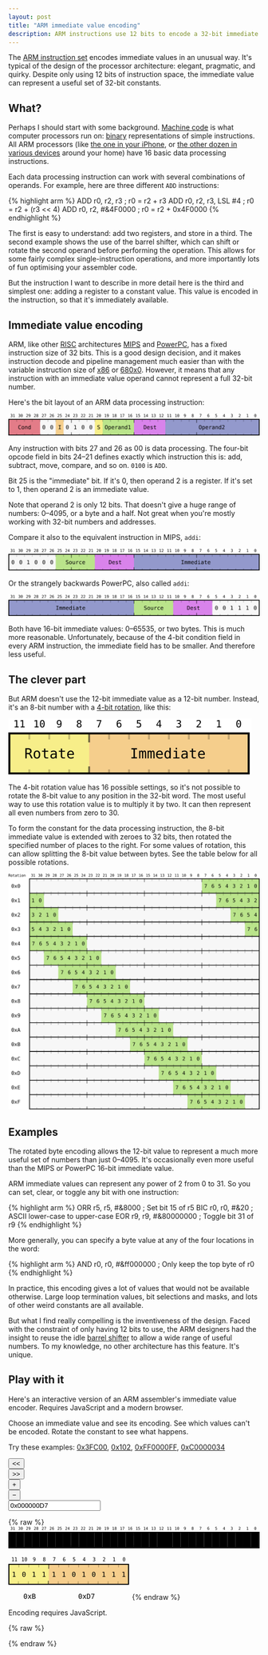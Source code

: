 ```yaml
---
layout: post
title: "ARM immediate value encoding"
description: ARM instructions use 12 bits to encode a 32-bit immediate value, using a 4-bit rotate and 8-bit constant. This is a great idea.
---
```


The [ARM instruction set][arm-ia] encodes immediate values in an unusual way. It's typical of the design of the processor architecture: elegant, pragmatic, and quirky. Despite only using 12 bits of instruction space, the immediate value can represent a useful set of 32-bit constants.

[arm-ia]: http://en.wikipedia.org/wiki/ARM_architecture#Instruction_set

## What?

Perhaps I should start with some background. [Machine code][machine-code] is what computer processors run on: [binary][binary] representations of simple instructions. All ARM processors (like [the one in your iPhone][apple-a7], or [the other dozen in various devices][arm7tdmi] around your home) have 16 basic data processing instructions.

[machine-code]: http://en.wikipedia.org/wiki/Machine_code
[binary]: http://en.wikipedia.org/wiki/Binary_number
[apple-a7]: http://en.wikipedia.org/wiki/Apple_A7
[arm7tdmi]: http://en.wikipedia.org/wiki/ARM7TDMI

Each data processing instruction can work with several combinations of operands. For example, here are three different `ADD` instructions:

{% highlight arm %}
ADD r0, r2, r3          ; r0 = r2 + r3
ADD r0, r2, r3, LSL #4  ; r0 = r2 + (r3 << 4)
ADD r0, r2, #&4F0000    ; r0 = r2 + 0x4F0000
{% endhighlight %}

The first is easy to understand: add two registers, and store in a third. The second example shows the use of the barrel shifter, which can shift or rotate the second operand before performing the operation. This allows for some fairly complex single-instruction operations, and more importantly lots of fun optimising your assembler code.

But the instruction I want to describe in more detail here is the third and simplest one: adding a register to a constant value. This value is encoded in the instruction, so that it's immediately available.

## Immediate value encoding

ARM, like other [RISC][risc] architectures [MIPS][mips] and [PowerPC][powerpc], has a fixed instruction size of 32 bits. This is a good design decision, and it makes instruction decode and pipeline management much easier than with the variable instruction size of [x86][x86] or [680x0][68k]. However, it means that any instruction with an immediate value operand cannot represent a full 32-bit number.

[risc]: http://en.wikipedia.org/wiki/Reduced_instruction_set_computing
[mips]: http://en.wikipedia.org/wiki/MIPS_architecture
[powerpc]: http://en.wikipedia.org/wiki/PowerPC
[x86]: http://en.wikipedia.org/wiki/X86
[68k]: http://en.wikipedia.org/wiki/Motorola_68000

Here's the bit layout of an ARM data processing instruction:

![ARM instruction encoding for data processing instruction](/images/arm-immediate/arm.svg)

Any instruction with bits 27 and 26 as 00 is data processing. The four-bit opcode field in bits 24&ndash;21 defines exactly which instruction this is: add, subtract, move, compare, and so on. `0100` is `ADD`.

Bit 25 is the "immediate" bit. If it's 0, then operand 2 is a register. If it's set to 1, then operand 2 is an immediate value.

Note that operand 2 is only 12 bits. That doesn't give a huge range of numbers: 0&ndash;4095, or a byte and a half. Not great when you're mostly working with 32-bit numbers and addresses.

Compare it also to the equivalent instruction in MIPS, `addi`:

![MIPS instruction encoding for ADDI instruction](/images/arm-immediate/mips.svg)

Or the strangely backwards PowerPC, also called `addi`:

![PowerPC instruction encoding for ADDI instruction](/images/arm-immediate/powerpc.svg)

Both have 16-bit immediate values: 0&ndash;65535, or two bytes. This is much more reasonable. Unfortunately, because of the 4-bit condition field in every ARM instruction, the immediate field has to be smaller. And therefore less useful.

## The clever part

But ARM doesn't use the 12-bit immediate value as a 12-bit number. Instead, it's an 8-bit number with a [4-bit rotation][rotation], like this:

[rotation]: http://en.wikipedia.org/wiki/Circular_shift

![ARM immediate value encoding](/images/arm-immediate/arm-immediate-value-encoding.svg)

The 4-bit rotation value has 16 possible settings, so it's not possible to rotate the 8-bit value to any position in the 32-bit word. The most useful way to use this rotation value is to multiply it by two. It can then represent all even numbers from zero to 30.
     
To form the constant for the data processing instruction, the 8-bit immediate value is extended with zeroes to 32 bits, then rotated the specified number of places to the right. For some values of rotation, this can allow splitting the 8-bit value between bytes. See the table below for all possible rotations.

![ARM immediate value rotations](/images/arm-immediate/rotations.svg)

## Examples

The rotated byte encoding allows the 12-bit value to represent a much more useful set of numbers than just 0&ndash;4095. It's occasionally even more useful than the MIPS or PowerPC 16-bit immediate value.

ARM immediate values can represent any power of 2 from 0 to 31. So you can set, clear, or toggle any bit with one instruction:

{% highlight arm %}
ORR r5, r5, #&8000     ; Set bit 15 of r5
BIC r0, r0, #&20       ; ASCII lower-case to upper-case
EOR r9, r9, #&80000000 ; Toggle bit 31 of r9
{% endhighlight %}

More generally, you can specify a byte value at any of the four locations in the word:

{% highlight arm %}
AND r0, r0, #&ff000000 ; Only keep the top byte of r0
{% endhighlight %}

In practice, this encoding gives a lot of values that would not be available otherwise. Large loop termination values, bit selections and masks, and lots of other weird constants are all available.

But what I find really compelling is the inventiveness of the design. Faced with the constraint of only having 12 bits to use, the ARM designers had the insight to reuse the idle [barrel shifter][barrel-shifter] to allow a wide range of useful numbers. To my knowledge, no other architecture has this feature. It's unique.

[barrel-shifter]: http://en.wikipedia.org/wiki/Barrel_shifter

<h2 id="play-with-it">Play with it</h2>

Here's an interactive version of an ARM assembler's immediate value encoder. Requires JavaScript and a modern browser.

Choose an immediate value and see its encoding. See which values can't be encoded. Rotate the constant to see what happens.

<p id="encoding_examples">Try these examples: <a href="#">0x3FC00</a>, <a href="#">0x102</a>, <a href="#">0xFF0000FF</a>, <a href="#">0xC0000034</a></p>

<form id="arm_immediate_encoding_form"><div class="button button_left"><button id="left_button">&lt;&lt;</button></div><div class="button button_left"><button id="right_button">&gt;&gt;</button></div><div class="button button_right"><button id="plus_button">+</button></div><div class="button button_right"><button id="minus_button">&minus;</button></div><div class="input"><input id="number_input" value="0x000000D7"></div></form>

{% raw %}
<svg width="642px" height="56px" viewBox="0 0 642 56" version="1.1" xmlns="http://www.w3.org/2000/svg" style="font-family: Menlo, DejaVu Sans Mono, Consolas, Courier">
<g stroke="none" stroke-width="1" fill="none" fill-rule="evenodd">
<g font-weight="normal" fill="#000000" font-size="10">
<g transform="translate(5, 9)">
<text x="0">31</text><text x="20">30</text><text x="40">29</text><text x="60">28</text><text x="80">27</text><text x="100">26</text><text x="120">25</text><text x="140">24</text><text x="160">23</text><text x="180">22</text><text x="200">21</text><text x="220">20</text><text x="240">19</text><text x="260">18</text><text x="280">17</text><text x="300">16</text><text x="320">15</text><text x="340">14</text><text x="360">13</text><text x="380">12</text><text x="400">11</text><text x="420">10</text><text x="443">9</text><text x="463">8</text><text x="483">7</text><text x="503">6</text><text x="523">5</text><text x="543">4</text><text x="563">3</text><text x="583">2</text><text x="603">1</text><text x="623">0</text>
</g>
</g>
<g transform="translate(0, 15)">
<rect fill="#F7F7F7" x="1" y="0" width="640" height="40"></rect>
<g id="decoded_bits" fill="#000000" font-weight="normal" font-size="14"><g transform="translate(0,0)"><rect x="0" y="0" width="20" height="40"></rect><text x="7" y="25">1</text></g><g transform="translate(20,0)"><rect x="0" y="0" width="20" height="40"></rect><text x="7" y="25">1</text></g><g transform="translate(40,0)"><rect x="0" y="0" width="20" height="40"></rect><text x="7" y="25">0</text></g><g transform="translate(60,0)"><rect x="0" y="0" width="20" height="40"></rect><text x="7" y="25">1</text></g><g transform="translate(80,0)"><rect x="0" y="0" width="20" height="40"></rect><text x="7" y="25">0</text></g><g transform="translate(100,0)"><rect x="0" y="0" width="20" height="40"></rect><text x="7" y="25">1</text></g><g transform="translate(120,0)"><rect x="0" y="0" width="20" height="40"></rect><text x="7" y="25">1</text></g><g transform="translate(140,0)"><rect x="0" y="0" width="20" height="40"></rect><text x="7" y="25">1</text></g><g transform="translate(160,0)"><rect x="0" y="0" width="20" height="40"></rect><text x="7" y="25">1</text></g><g transform="translate(180,0)"><rect x="0" y="0" width="20" height="40"></rect><text x="7" y="25">1</text></g><g transform="translate(200,0)"><rect x="0" y="0" width="20" height="40"></rect><text x="7" y="25">0</text></g><g transform="translate(220,0)"><rect x="0" y="0" width="20" height="40"></rect><text x="7" y="25">1</text></g><g transform="translate(240,0)"><rect x="0" y="0" width="20" height="40"></rect><text x="7" y="25">0</text></g><g transform="translate(260,0)"><rect x="0" y="0" width="20" height="40"></rect><text x="7" y="25">1</text></g><g transform="translate(280,0)"><rect x="0" y="0" width="20" height="40"></rect><text x="7" y="25">1</text></g><g transform="translate(300,0)"><rect x="0" y="0" width="20" height="40"></rect><text x="7" y="25">1</text></g><g transform="translate(320,0)"><rect x="0" y="0" width="20" height="40"></rect><text x="7" y="25">1</text></g><g transform="translate(340,0)"><rect x="0" y="0" width="20" height="40"></rect><text x="7" y="25">1</text></g><g transform="translate(360,0)"><rect x="0" y="0" width="20" height="40"></rect><text x="7" y="25">0</text></g><g transform="translate(380,0)"><rect x="0" y="0" width="20" height="40"></rect><text x="7" y="25">1</text></g><g transform="translate(400,0)"><rect x="0" y="0" width="20" height="40"></rect><text x="7" y="25">0</text></g><g transform="translate(420,0)"><rect x="0" y="0" width="20" height="40"></rect><text x="7" y="25">1</text></g><g transform="translate(440,0)"><rect x="0" y="0" width="20" height="40"></rect><text x="7" y="25">1</text></g><g transform="translate(460,0)"><rect x="0" y="0" width="20" height="40"></rect><text x="7" y="25">1</text></g><g transform="translate(480,0)"><rect x="0" y="0" width="20" height="40"></rect><text x="7" y="25">1</text></g><g transform="translate(500,0)"><rect x="0" y="0" width="20" height="40"></rect><text x="7" y="25">1</text></g><g transform="translate(520,0)"><rect x="0" y="0" width="20" height="40"></rect><text x="7" y="25">0</text></g><g transform="translate(540,0)"><rect x="0" y="0" width="20" height="40"></rect><text x="7" y="25">1</text></g><g transform="translate(560,0)"><rect x="0" y="0" width="20" height="40"></rect><text x="7" y="25">0</text></g><g transform="translate(580,0)"><rect x="0" y="0" width="20" height="40"></rect><text x="7" y="25">1</text></g><g transform="translate(600,0)"><rect x="0" y="0" width="20" height="40"></rect><text x="7" y="25">1</text></g><g transform="translate(620,0)"><rect x="0" y="0" width="20" height="40"></rect><text x="7" y="25">1</text></g></g>
<g transform="translate(1, 0)" stroke="#000000" stroke-width="2">
<g transform="translate(19, 1)" stroke-opacity="0.2" stroke-dasharray="5,28,5,28">
<path d="M1,0 L0,38"></path>
<path d="M21,0 L20,38"></path>
<path d="M41,0 L40,38"></path>
<path d="M61,0 L60,38"></path>
<path d="M81,0 L80,38"></path>
<path d="M101,0 L100,38"></path>
<path d="M121,0 L120,38"></path>
</g>
<g transform="translate(179, 1)" stroke-opacity="0.2" stroke-dasharray="5,28,5,28">
<path d="M1,0 L0,38"></path>
<path d="M21,0 L20,38"></path>
<path d="M41,0 L40,38"></path>
<path d="M61,0 L60,38"></path>
<path d="M81,0 L80,38"></path>
<path d="M101,0 L100,38"></path>
<path d="M121,0 L120,38"></path>
</g>
<g transform="translate(340, 1)" stroke-opacity="0.2" stroke-dasharray="5,28,5,28">
<path d="M1,0 L0,38"></path>
<path d="M21,0 L20,38"></path>
<path d="M41,0 L40,38"></path>
<path d="M61,0 L60,38"></path>
<path d="M81,0 L80,38"></path>
<path d="M101,0 L100,38"></path>
<path d="M121,0 L120,38"></path>
</g>
<g transform="translate(499, 1)" stroke-opacity="0.2" stroke-dasharray="5,28,5,28">
<path d="M1,0 L0,38"></path>
<path d="M21,0 L20,38"></path>
<path d="M41,0 L40,38"></path>
<path d="M61,0 L60,38"></path>
<path d="M81,0 L80,38"></path>
<path d="M101,0 L100,38"></path>
<path d="M121,0 L120,38"></path>
</g>
<g transform="translate(159, 1)" stroke-opacity="0.5" stroke-dasharray="8,24,8,24">
<path d="M1,0 L0,38"></path>
<path d="M161,0 L160,38"></path>
<path d="M321,0 L320,38"></path>
</g>
<rect x="0" y="0" width="640" height="40"></rect>
</g>
</g>
</g>
</svg>

<svg width="244px" height="86px" viewBox="0 0 244 86" version="1.1" xmlns="http://www.w3.org/2000/svg" style="font-family: Menlo, DejaVu Sans Mono, Consolas, Courier">
<g stroke="none" stroke-width="1" fill="none" fill-rule="evenodd">
<g transform="translate(3, 9)" font-weight="normal" fill="#000000" font-size="10">
<text x="3">11</text><text x="23">10</text><text x="46">9</text><text x="66">8</text><text x="86">7 </text><text x="106">6</text><text x="126">5</text><text x="146">4</text><text x="166">3</text><text x="186">2</text><text x="206">1</text><text x="226">0</text>
</g>
<rect fill="#F7F7F7" x="1" y="15" width="240" height="40"></rect>
<rect fill-opacity="0.5" fill="#F8E71C" x="1" y="15" width="80" height="40"></rect>
<rect fill-opacity="0.5" fill="#F5A623" x="81" y="15" width="160" height="40"></rect>
<g id="encoded_bits" transform="translate(0, 15)" font-weight="normal" fill="#000000" font-size="14"><g class="bit_11" transform="translate(0,0)"><text x="7" y="25">1</text></g><g class="bit_10" transform="translate(20,0)"><text x="7" y="25">0</text></g><g class="bit_9" transform="translate(40,0)"><text x="7" y="25">1</text></g><g class="bit_8" transform="translate(60,0)"><text x="7" y="25">1</text></g><g class="bit_7" transform="translate(80,0)"><text x="7" y="25">1</text></g><g class="bit_6" transform="translate(100,0)"><text x="7" y="25">1</text></g><g class="bit_5" transform="translate(120,0)"><text x="7" y="25">0</text></g><g class="bit_4" transform="translate(140,0)"><text x="7" y="25">1</text></g><g class="bit_3" transform="translate(160,0)"><text x="7" y="25">0</text></g><g class="bit_2" transform="translate(180,0)"><text x="7" y="25">1</text></g><g class="bit_1" transform="translate(200,0)"><text x="7" y="25">1</text></g><g class="bit_0" transform="translate(220,0)"><text x="7" y="25">1</text></g></g>
<g transform="translate(20, 16)" stroke="#000000" stroke-opacity="0.2" stroke-width="2" stroke-dasharray="5,28,5,28">
<path d="M1,0 L0,38"></path>
<path d="M21,0 L20,38"></path>
<path d="M41,0 L40,38"></path>
</g>
<g transform="translate(100, 16)" stroke="#000000" stroke-opacity="0.2" stroke-width="2" stroke-dasharray="5,28,5,28">
<path d="M1,0 L0,38"></path>
<path d="M21,0 L20,38"></path>
<path d="M41,0 L40,38"></path>
<path d="M61,0 L60,38"></path>
<path d="M81,0 L80,38"></path>
<path d="M101,0 L100,38"></path>
<path d="M121,0 L120,38"></path>
</g>
<g transform="translate(80, 16)" stroke="#000000" stroke-opacity="0.5" stroke-width="2" stroke-dasharray="8,24,8,24">
<path d="M1,0 L0,38"></path>
</g>
<g transform="translate(0, 84)" font-weight="normal" fill="#000000" font-size="14">
<text id="encoded_shift" x="30">0xB</text>
<text id="encoded_immediate" x="140">0xD7</text>
</g>
<rect stroke="#000000" stroke-width="2" x="1" y="15" width="240" height="40"></rect>
</g>
</svg>
{% endraw %}

<p id="encoder_output">Encoding requires JavaScript.</p>

{% raw %}
<script type="text/javascript">
(function(){
function rol(n, i) { return ((n << i)|(n >>> (32 - i))) >>> 0; }
function ror(n, i) { return ((n >>> i)|(n << (32 - i))) >>> 0; }
function hex(n, l) { var h = n.toString(16); while (h.length < l) h = "0" + h; return "0x" + h.toUpperCase(); };
function encode(n) { var i, m; for (i = 0; i < 16; i++) { m = rol(n, i * 2); if (m < 256) return (i << 8) | m; }; throw "Unencodable constant"; }
function modify(f) { var input = document.getElementById("number_input"); input.value = hex(f(parseInt(input.value)), 8); update(); }
function encoded_bits(n) { var i, e, shift = (n >>> 8) & 0xF, immediate = n & 0xFF, g = document.getElementById("encoded_bits"); for (i = 0; i < g.childNodes.length; i++) { g.childNodes[i].childNodes[0].textContent = ((n >>> (11 - i)) & 1).toString(); } document.getElementById("encoded_shift").textContent = hex(shift, 1); document.getElementById("encoded_immediate").textContent = hex(immediate, 1); decode = ror(immediate, shift * 2); e = document.getElementById("encoder_output"); e.textContent = hex(immediate, 1) + " ROR " + (shift * 2) + " = " + decode; e.className = ""; }
function bits(n) { var i, g = document.getElementById("decoded_bits"); for (i = 0; i < 32; i++) { g.childNodes[i].childNodes[1].textContent = ((n >>> (31 - i)) & 1).toString(); } }
function span(shift) { var i, bits = ror(0xFF, shift * 2), g = document.getElementById("decoded_bits"), r; for (i = 0; i < 32; i++) { r = g.childNodes[i].childNodes[0]; if (bits & (1 << (31-i))) { r.setAttribute("class", "span"); } else { r.setAttribute("class", ""); } } }
function encode_error() { var i, g = document.getElementById("encoded_bits"); for (i = 0; i < g.childNodes.length; i++) { g.childNodes[i].childNodes[0].textContent = " "; } document.getElementById("encoded_shift").textContent = "---"; document.getElementById("encoded_immediate").textContent = "-----"; }
function display_error(s) { var e = document.getElementById("encoder_output"); e.textContent = s; e.className = "error"; }
function fill_span(value) { var i, b, r = 0, m = 0xffffffff, n = m; for (i = 0; i < 32; i++) { n = rol(value, i); if (n < m) { r = i; m = n; }}; m--; m |= m >>> 1; m |= m >>> 2; m |= m >>> 4; m |= m >>> 8; m |= m >>> 16; m = m >>> 0; if (m > 0xff) { display_error("Rotated constant is too wide"); } else { display_error("Constant requires odd rotation"); } return ror(m, r); }
function span_error(value) { var i, bits = fill_span(value), g = document.getElementById("decoded_bits"), r; for (i = 0; i < 32; i++) { r = g.childNodes[i].childNodes[0]; if (bits & (1 << (31-i))) { r.setAttribute("class", "error"); } else { r.setAttribute("class", ""); } } }
function update() { var input = document.getElementById("number_input"); var value = parseInt(input.value); bits(value); try { var encoded = encode(value), shift = (encoded >>> 8) & 0xF; encoded_bits(encoded); input.classList.remove("error"); span(shift); } catch (e) { input.classList.add("error"); encode_error(); span_error(value); } }
var form = document.getElementById("arm_immediate_encoding_form");
form.onsubmit = function() { return false; };
document.getElementById("left_button").onclick = function() { modify(function(n) { return rol(n, 2); }) };
document.getElementById("right_button").onclick = function() { modify(function(n) { return ror(n, 2); }) };
document.getElementById("plus_button").onclick = function() { modify(function(n) { return n + 1; }) };
document.getElementById("minus_button").onclick = function() { modify(function(n) { return n - 1; }) };
document.getElementById("number_input").onchange = update;
document.getElementById("number_input").onkeyup = update;
update();
var examples = document.getElementById("encoding_examples").children;
var i;
function example() { document.getElementById("number_input").value = hex(parseInt(this.textContent), 8); update(); return false; }
for (i = 0; i < examples.length; i++) { examples[i].onclick = example; }
})();
</script>
{% endraw %}
